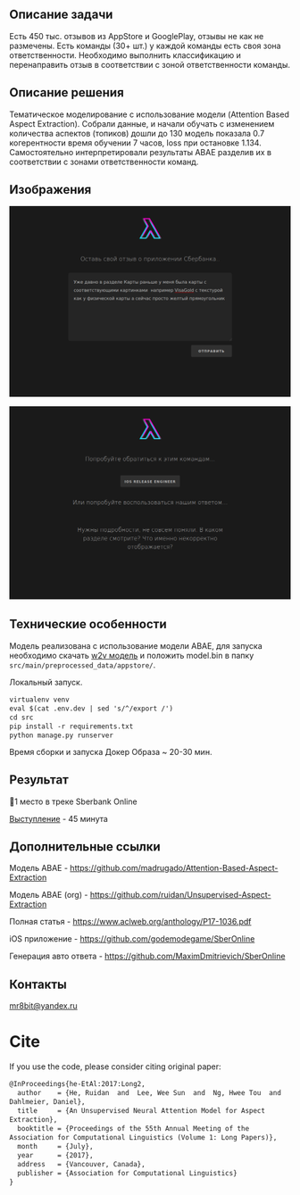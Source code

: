 ## Описание задачи
Есть 450 тыс. отзывов из AppStore и GooglePlay, отзывы не как не размечены. Есть команды (30+ шт.) у каждой команды есть своя зона ответственности. 
Необходимо выполнить классификацию и перенаправить отзыв в соответствии с зоной ответственности команды.

## Описание решения
Тематическое моделирование с использование модели (Attention Based Aspect Extraction).
Собрали данные, и начали обучать с изменением  количества аспектов (топиков) дошли до 130 модель показала 0.7 когерентности время обучении 7 часов, loss при остановке 1.134.
Самостоятельно интерпретировали результаты ABAE разделив их в соответствии с зонами ответственности команд.

## Изображения 

![Ввод](./img/input.png)

![Результат](./img/result.png)

## Технические особенности
Модель реализована с использование модели ABAE, для запуска необходимо скачать [ w2v модель](http://vectors.nlpl.eu/repository/20/180.zip)
и положить model.bin в папку `src/main/preprocessed_data/appstore/`.

Локальный запуск.
```
virtualenv venv
eval $(cat .env.dev | sed 's/^/export /')
cd src
pip install -r requirements.txt
python manage.py runserver
```

Время сборки и запуска Докер Образа ~ 20-30 мин.

## Результат 
🥇1 место в треке Sberbank Online 

[Выступление](https://sbercode.tech/) - 45 минута

## Дополнительные ссылки

Модель ABAE - https://github.com/madrugado/Attention-Based-Aspect-Extraction

Модель ABAE (org) - https://github.com/ruidan/Unsupervised-Aspect-Extraction

Полная статья - https://www.aclweb.org/anthology/P17-1036.pdf

iOS приложение - https://github.com/godemodegame/SberOnline

Генерация авто ответа - https://github.com/MaximDmitrievich/SberOnline

## Контакты

mr8bit@yandex.ru

# Cite
If you use the code, please consider citing original paper:
```
@InProceedings{he-EtAl:2017:Long2,
  author    = {He, Ruidan  and  Lee, Wee Sun  and  Ng, Hwee Tou  and  Dahlmeier, Daniel},
  title     = {An Unsupervised Neural Attention Model for Aspect Extraction},
  booktitle = {Proceedings of the 55th Annual Meeting of the Association for Computational Linguistics (Volume 1: Long Papers)},
  month     = {July},
  year      = {2017},
  address   = {Vancouver, Canada},
  publisher = {Association for Computational Linguistics}
}
```

